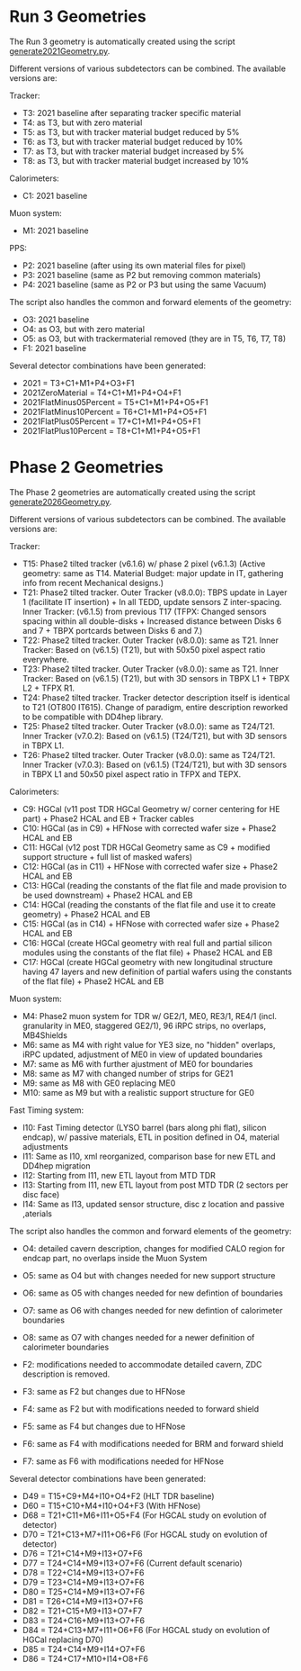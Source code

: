 # Run 3 Geometries

The Run 3 geometry is automatically created using the script [generate2021Geometry.py](./scripts/generate2021Geometry.py).

Different versions of various subdetectors can be combined. The available versions are:

Tracker:
* T3: 2021 baseline after separating tracker specific material
* T4: as T3, but with zero material
* T5: as T3, but with tracker material budget reduced by 5%
* T6: as T3, but with tracker material budget reduced by 10%
* T7: as T3, but with tracker material budget increased by 5%
* T8: as T3, but with tracker material budget increased by 10%

Calorimeters:
* C1: 2021 baseline

Muon system:
* M1: 2021 baseline

PPS:
* P2: 2021 baseline (after using its own material files for pixel)
* P3: 2021 baseline (same as P2 but removing common materials)
* P4: 2021 baseline (same as P2 or P3 but using the same Vacuum)

The script also handles the common and forward elements of the geometry:
* O3: 2021 baseline
* O4: as O3, but with zero material
* O5: as O3, but with trackermaterial removed (they are in T5, T6, T7, T8)
* F1: 2021 baseline

Several detector combinations have been generated:
* 2021 = T3+C1+M1+P4+O3+F1
* 2021ZeroMaterial = T4+C1+M1+P4+O4+F1
* 2021FlatMinus05Percent = T5+C1+M1+P4+O5+F1
* 2021FlatMinus10Percent = T6+C1+M1+P4+O5+F1
* 2021FlatPlus05Percent = T7+C1+M1+P4+O5+F1
* 2021FlatPlus10Percent = T8+C1+M1+P4+O5+F1

# Phase 2 Geometries

The Phase 2 geometries are automatically created using the script [generate2026Geometry.py](./scripts/generate2026Geometry.py).

Different versions of various subdetectors can be combined. The available versions are:

Tracker:
* T15: Phase2 tilted tracker (v6.1.6) w/ phase 2 pixel (v6.1.3) (Active geometry: same as T14. Material Budget: major update in IT, gathering info from recent Mechanical designs.)
* T21: Phase2 tilted tracker. Outer Tracker (v8.0.0): TBPS update in Layer 1 (facilitate IT insertion) + In all TEDD, update sensors Z inter-spacing. Inner Tracker: (v6.1.5) from previous T17
(TFPX: Changed sensors spacing within all double-disks + Increased distance between Disks 6 and 7 + TBPX portcards between Disks 6 and 7.)
* T22: Phase2 tilted tracker. Outer Tracker (v8.0.0): same as T21. Inner Tracker: Based on (v6.1.5) (T21), but with 50x50 pixel aspect ratio everywhere.
* T23: Phase2 tilted tracker. Outer Tracker (v8.0.0): same as T21. Inner Tracker: Based on (v6.1.5) (T21), but with 3D sensors in TBPX L1 + TBPX L2 + TFPX R1.
* T24: Phase2 tilted tracker. Tracker detector description itself is identical to T21 (OT800 IT615). Change of paradigm, entire description reworked to be compatible with DD4hep library.
* T25: Phase2 tilted tracker. Outer Tracker (v8.0.0): same as T24/T21. Inner Tracker (v7.0.2): Based on (v6.1.5) (T24/T21), but with 3D sensors in TBPX L1.
* T26: Phase2 tilted tracker. Outer Tracker (v8.0.0): same as T24/T21. Inner Tracker (v7.0.3): Based on (v6.1.5) (T24/T21), but with 3D sensors in TBPX L1 and 50x50 pixel aspect ratio in TFPX and TEPX.

Calorimeters:
* C9: HGCal (v11 post TDR HGCal Geometry w/ corner centering for HE part) + Phase2 HCAL and EB + Tracker cables
* C10: HGCal (as in C9) + HFNose with corrected wafer size + Phase2 HCAL and EB
* C11: HGCal (v12 post TDR HGCal Geometry same as C9 + modified support structure + full list of masked wafers)
* C12: HGCal (as in C11) + HFNose with corrected wafer size + Phase2 HCAL and EB
* C13: HGCal (reading the constants of the flat file and made provision to be used downstream) + Phase2 HCAL and EB
* C14: HGCal (reading the constants of the flat file and use it to create geometry) + Phase2 HCAL and EB
* C15: HGCal (as in C14) + HFNose with corrected wafer size  + Phase2 HCAL and EB
* C16: HGCal (create HGCal geometry with real full and partial silicon modules using the constants of the flat file) + Phase2 HCAL and EB
* C17: HGCal (create HGCal geometry with new longitudinal structure having 47 layers and new definition of partial wafers using the constants of the flat file) + Phase2 HCAL and EB

Muon system:
* M4: Phase2 muon system for TDR w/ GE2/1, ME0, RE3/1, RE4/1 (incl. granularity in ME0, staggered GE2/1), 96 iRPC strips, no overlaps, MB4Shields
* M6: same as M4 with right value for YE3 size, no "hidden" overlaps, iRPC updated, adjustment of ME0 in view of updated boundaries
* M7: same as M6 with further ajustment of ME0 for boundaries
* M8: same as M7 with changed number of strips for GE21
* M9: same as M8 with GE0 replacing ME0
* M10: same as M9 but with a realistic support structure for GE0

Fast Timing system:
* I10: Fast Timing detector (LYSO barrel (bars along phi flat), silicon endcap), w/ passive materials, ETL in position defined in O4, material adjustments
* I11: Same as I10, xml reorganized, comparison base for new ETL and DD4hep migration
* I12: Starting from I11, new ETL layout from MTD TDR
* I13: Starting from I11, new ETL layout from post MTD TDR (2 sectors per disc face)
* I14: Same as I13, updated sensor structure, disc z location and passive ,aterials

The script also handles the common and forward elements of the geometry:
* O4: detailed cavern description, changes for modified CALO region for endcap part, no overlaps inside the Muon System 
* O5: same as O4 but with changes needed for new support structure 
* O6: same as O5 with changes needed for new defintion of boundaries
* O7: same as O6 with changes needed for new defintion of calorimeter boundaries
* O8: same as O7 with changes needed for a newer definition of calorimeter boundaries

* F2: modifications needed to accommodate detailed cavern, ZDC description is removed.
* F3: same as F2 but changes due to HFNose
* F4: same as F2 but with modifications needed to forward shield
* F5: same as F4 but changes due to HFNose
* F6: same as F4 with modifications needed for BRM and forward shield
* F7: same as F6 with modifications needed for HFNose

Several detector combinations have been generated:
* D49 = T15+C9+M4+I10+O4+F2 (HLT TDR baseline)
* D60 = T15+C10+M4+I10+O4+F3 (With HFNose)
* D68 = T21+C11+M6+I11+O5+F4 (For HGCAL study on evolution of detector)
* D70 = T21+C13+M7+I11+O6+F6 (For HGCAL study on evolution of detector)
* D76 = T21+C14+M9+I13+O7+F6
* D77 = T24+C14+M9+I13+O7+F6 (Current default scenario)
* D78 = T22+C14+M9+I13+O7+F6
* D79 = T23+C14+M9+I13+O7+F6
* D80 = T25+C14+M9+I13+O7+F6
* D81 = T26+C14+M9+I13+O7+F6
* D82 = T21+C15+M9+I13+O7+F7
* D83 = T24+C16+M9+I13+O7+F6
* D84 = T24+C13+M7+I11+O6+F6 (For HGCAL study on evolution of HGCal replacing D70)
* D85 = T24+C14+M9+I14+O7+F6
* D86 = T24+C17+M10+I14+O8+F6